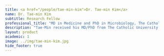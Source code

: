 ```yaml
---
title: <a href="/people/tae-min-kim">Dr. Tae-min Kim</a>
name: Dr. Tae-min Kim
subtitle: Research Fellow
professional_title: "MD in Medicine and PhD in Microbiology, The Catholic University of Korea, Postdoctoral Fellow (2008-2012), Professor, Department of Medical Informatics, The Catholic University of Korea, Seoul, Korea"  # Joined professional titles
description: "Tae-Min received his MD/PhD from The Catholic University of Korea in 2008. He worked on analysis of DNA copy number in tumor genomes as well as several other collaborations. He runs his own lab at his alma mater."
layout: product
academic: 1
image: ../img/tae-min-kim.jpg
hide_footer: true
---
```

